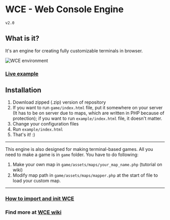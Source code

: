 # WCE - Web Console Engine
`v2.0`

## What is it?
It's an engine for creating fully customizable terminals in browser.

![WCE environment](http://image.prntscr.com/image/da708e9a08a7423e979d5c7b11b45f17.png)

### [Live example](http://pdknight.github.io/WCE/src/example)

## Installation
1. Download zipped (.zip) version of repository
2. If you want to run `game/index.html` file, put it somewhere on your server (It has to be on server due to maps, which are written in PHP because of protection); if you want to run `example/index.html` file, it doesn't matter.
3. Change your configuration files
4. Run `example/index.html`
5. That's it! :)

---

This engine is also designed for making terminal-based games. All you need to make a game is in `game` folder. You have to do following:

1. Make your own map in `game/assets/maps/your_map_name.php` (tutorial on wiki)
2. Modify map path in `game/assets/maps/mapper.php` at the start of file to load your custom map.

---

### [How to import and init WCE](https://github.com/PDKnight/WCE-Web-Console-Engine/wiki#how-to-import-and-init-wce)

### Find more at [WCE wiki](../../wiki)
